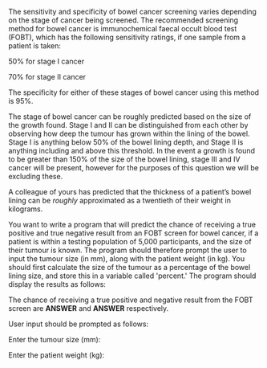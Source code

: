 The sensitivity and specificity of bowel cancer screening varies depending on the stage of cancer being screened. The recommended screening method for bowel cancer is immunochemical faecal occult blood test (FOBT), which has the following sensitivity ratings, if one sample from a patient is taken:

50% for stage I cancer

70% for stage II cancer

The specificity for either of these stages of bowel cancer using this method is 95%. 

The stage of bowel cancer can be roughly predicted based on the size of the growth found. Stage I and II can be distinguished from each other by observing how deep the tumour has grown within the lining of the bowel. Stage I is anything below 50% of the bowel lining depth, and Stage II is anything including and above this threshold. In the event a growth is found to be greater than 150% of the size of the bowel lining, stage III and IV cancer will be present, however for the purposes of this question we will be excluding these. 

A colleague of yours has predicted that the thickness of a patient’s bowel lining can be *roughly* approximated as a twentieth of their weight in kilograms. 

You want to write a program that will predict the chance of receiving a true positive and true negative result from an FOBT screen for bowel cancer, if a patient is within a testing population of 5,000 participants, and the size of their tumour is known. The program should therefore prompt the user to input the tumour size (in mm), along with the patient weight (in kg). You should first calculate the size of the tumour as a percentage of the bowel lining size, and store this in a variable called 'percent.' The program should display the results as follows:

The chance of receiving a true positive and negative result from the FOBT screen are **ANSWER** and **ANSWER** respectively. 

User input should be prompted as follows:

Enter the tumour size (mm):

Enter the patient weight (kg):
